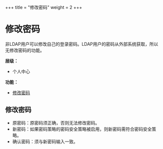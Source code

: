 +++
title = "修改密码"
weight = 2
+++

# 修改密码

非LDAP用户可以修改自己的登录密码。LDAP用户的密码从外部系统获取，所以无修改密码的功能。

**层级：**

- 个人中心

**功能：**

- [修改密码](#1)

<h2 id="1">修改密码</h2>

- 原密码：原密码须正确，否则无法修改密码。
- 新密码：如果密码策略的密码安全策略被启用，则新密码需符合密码安全策略。
- 确认密码：须与新密码输入一致。